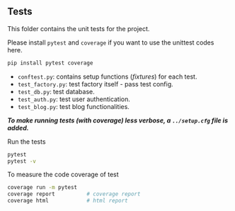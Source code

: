 ## Tests
This folder contains the unit tests for the project.

Please install `pytest` and `coverage` if you want to use the unittest codes here.
```bash
pip install pytest coverage
```

* `conftest.py`: contains setup functions (*fixtures*) for each test.
* `test_factory.py`: test factory itself - pass test config.
* `test_db.py`: test database.
* `test_auth.py`: test user authentication.
* `test_blog.py`: test blog functionalities.

***To make running tests (with coverage) less verbose, a `../setup.cfg` file is added.***

Run the tests
```bash
pytest
pytest -v
```

To measure the code coverage of test
```bash
coverage run -m pytest
coverage report          # coverage report
coverage html            # html report
```